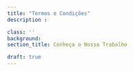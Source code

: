 ```yaml
---
title: "Termos e Condições"
description : 

class: ''
background: 
section_title: Conheça o Nosso Trabalho

draft: true
---
```

